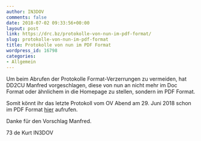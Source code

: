 ```yaml
---
author: IN3DOV
comments: false
date: 2018-07-02 09:33:56+00:00
layout: post
link: https://drc.bz/protokolle-von-nun-im-pdf-format/
slug: protokolle-von-nun-im-pdf-format
title: Protokolle von nun im PDF Format
wordpress_id: 16798
categories:
- Allgemein
---
```


Um beim Abrufen der Protokolle Format-Verzerrungen zu vermeiden, hat DD2CU Manfred vorgeschlagen, diese von nun an nicht mehr im Doc Format oder ähnlichem in die Homepage zu stellen, sondern im PDF Format.

Somit könnt ihr das letzte Protokoll vom OV Abend am 29. Juni 2018 schon im PDF Format [hier](https://drc.bz/drc-intern/protokolle/) aufrufen.

Danke für den Vorschlag Manfred.

73 de Kurt IN3DOV
